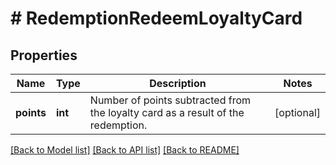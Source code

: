 # # RedemptionRedeemLoyaltyCard

## Properties

Name | Type | Description | Notes
------------ | ------------- | ------------- | -------------
**points** | **int** | Number of points subtracted from the loyalty card as a result of the redemption. | [optional]

[[Back to Model list]](../../README.md#models) [[Back to API list]](../../README.md#endpoints) [[Back to README]](../../README.md)
